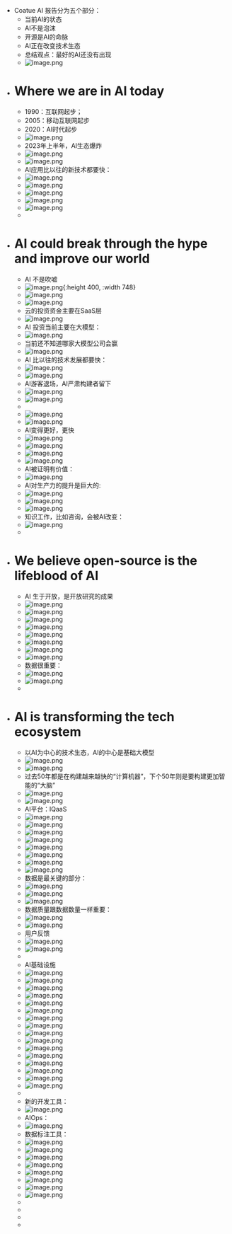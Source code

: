 - Coatue AI 报告分为五个部分：
	- 当前AI的状态
	- AI不是泡沫
	- 开源是AI的命脉
	- AI正在改变技术生态
	- 总结观点：最好的AI还没有出现
	- ![image.png](../assets/image_1700303522669_0.png)
- # Where we are in AI today
	- 1990：互联网起步；
	- 2005：移动互联网起步
	- 2020：AI时代起步
	- ![image.png](../assets/image_1700303583374_0.png)
	- 2023年上半年，AI生态爆炸
	- ![image.png](../assets/image_1700303700739_0.png)
	- ![image.png](../assets/image_1700303764974_0.png)
	- AI应用比以往的新技术都要快：
	- ![image.png](../assets/image_1700303819237_0.png)
	- ![image.png](../assets/image_1700303904761_0.png)
	- ![image.png](../assets/image_1700303964478_0.png)
	- ![image.png](../assets/image_1700304083494_0.png)
	- ![image.png](../assets/image_1700304126078_0.png)
	-
- # AI could break through the hype and improve our world
	- AI 不是吹嘘
	- ![image.png](../assets/image_1700304229213_0.png){:height 400, :width 748}
	- ![image.png](../assets/image_1700304320713_0.png)
	- ![image.png](../assets/image_1700304351830_0.png)
	- 云的投资资金主要在SaaS层
	- ![image.png](../assets/image_1700304407715_0.png)
	- AI 投资当前主要在大模型：
	- ![image.png](../assets/image_1700304505460_0.png)
	- 当前还不知道哪家大模型公司会赢
	- ![image.png](../assets/image_1700304550831_0.png)
	- AI 比以往的技术发展都要快：
	- ![image.png](../assets/image_1700304596721_0.png)
	- ![image.png](../assets/image_1700304639612_0.png)
	- AI游客退场，AI严肃构建者留下
	- ![image.png](../assets/image_1700304673437_0.png)
	- ![image.png](../assets/image_1700304779603_0.png)
	-
	- ![image.png](../assets/image_1700304812734_0.png)
	- ![image.png](../assets/image_1700304850678_0.png)
	- AI变得更好，更快
	- ![image.png](../assets/image_1700304884253_0.png)
	- ![image.png](../assets/image_1700304917361_0.png)
	- ![image.png](../assets/image_1700304954661_0.png)
	- ![image.png](../assets/image_1700304982953_0.png)
	- AI被证明有价值：
	- ![image.png](../assets/image_1700305046553_0.png)
	- AI对生产力的提升是巨大的:
	- ![image.png](../assets/image_1700305094682_0.png)
	- ![image.png](../assets/image_1700305134690_0.png)
	- ![image.png](../assets/image_1700305176297_0.png)
	- 知识工作，比如咨询，会被AI改变：
	- ![image.png](../assets/image_1700305364850_0.png)
	-
- # We believe open-source is the lifeblood of AI
	- AI 生于开放，是开放研究的成果
	- ![image.png](../assets/image_1700305486251_0.png)
	- ![image.png](../assets/image_1700305525739_0.png)
	- ![image.png](../assets/image_1700305574479_0.png)
	- ![image.png](../assets/image_1700305607759_0.png)
	- ![image.png](../assets/image_1700305637136_0.png)
	- ![image.png](../assets/image_1700305674580_0.png)
	- ![image.png](../assets/image_1700305705557_0.png)
	- ![image.png](../assets/image_1700305748341_0.png)
	- 数据很重要：
	- ![image.png](../assets/image_1700305790459_0.png)
	- ![image.png](../assets/image_1700305831722_0.png)
	-
- # AI is transforming the tech ecosystem
	- 以AI为中心的技术生态，AI的中心是基础大模型
	- ![image.png](../assets/image_1700305922419_0.png)
	- ![image.png](../assets/image_1700305975478_0.png)
	- 过去50年都是在构建越来越快的“计算机器”，下个50年则是要构建更加智能的“大脑”
	- ![image.png](../assets/image_1700306049934_0.png)
	- ![image.png](../assets/image_1700306094827_0.png)
	- AI平台：IQaaS
	- ![image.png](../assets/image_1700306207841_0.png)
	- ![image.png](../assets/image_1700306239046_0.png)
	- ![image.png](../assets/image_1700306284640_0.png)
	- ![image.png](../assets/image_1700306372416_0.png)
	- ![image.png](../assets/image_1700306400642_0.png)
	- ![image.png](../assets/image_1700306430430_0.png)
	- ![image.png](../assets/image_1700306502004_0.png)
	- ![image.png](../assets/image_1700306550926_0.png)
	- 数据是最关键的部分：
	- ![image.png](../assets/image_1700306593864_0.png)
	- ![image.png](../assets/image_1700306638082_0.png)
	- ![image.png](../assets/image_1700306667702_0.png)
	- 数据质量跟数据数量一样重要：
	- ![image.png](../assets/image_1700306710030_0.png)
	- ![image.png](../assets/image_1700306741298_0.png)
	- 用户反馈
	- ![image.png](../assets/image_1700306790086_0.png)
	- ![image.png](../assets/image_1700306826399_0.png)
	-
	- AI基础设施
	- ![image.png](../assets/image_1700306856137_0.png)
	- ![image.png](../assets/image_1700306901856_0.png)
	- ![image.png](../assets/image_1700306943976_0.png)
	- ![image.png](../assets/image_1700306979057_0.png)
	- ![image.png](../assets/image_1700307020374_0.png)
	- ![image.png](../assets/image_1700307052728_0.png)
	- ![image.png](../assets/image_1700307101977_0.png)
	- ![image.png](../assets/image_1700307131302_0.png)
	- ![image.png](../assets/image_1700307156544_0.png)
	- ![image.png](../assets/image_1700307189775_0.png)
	- ![image.png](../assets/image_1700307216715_0.png)
	- ![image.png](../assets/image_1700307243908_0.png)
	- ![image.png](../assets/image_1700307270332_0.png)
	- ![image.png](../assets/image_1700307296679_0.png)
	- ![image.png](../assets/image_1700307323439_0.png)
	- ![image.png](../assets/image_1700307346039_0.png)
	-
	- 新的开发工具：
	- ![image.png](../assets/image_1700307397065_0.png)
	- AIOps：
	- ![image.png](../assets/image_1700307442651_0.png)
	- 数据标注工具：
	- ![image.png](../assets/image_1700307477685_0.png)
	- ![image.png](../assets/image_1700307523420_0.png)
	- ![image.png](../assets/image_1700307550542_0.png)
	- ![image.png](../assets/image_1700307576777_0.png)
	- ![image.png](../assets/image_1700307609507_0.png)
	- ![image.png](../assets/image_1700307649805_0.png)
	- ![image.png](../assets/image_1700307697607_0.png)
	- ![image.png](../assets/image_1700307725463_0.png)
	-
	-
	-
	-